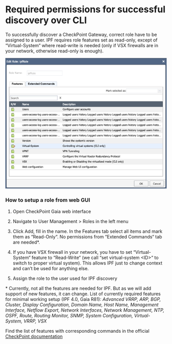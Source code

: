 # Required permissions for successful discovery over CLI

To successfully discover a CheckPoint Gateway, correct role have to be
assigned to a user. IPF requires role features set as read-only, except
of “Virtual-System“ where read-write is needed (only if VSX firewalls
are in your network, otherwise read-only is enough).

![](checkpoint_role.png)

### How to setup a role from web GUI

1.  Open CheckPoint Gaia web interface

2.  Navigate to User Management > Roles in the left menu

3.  Click Add, fill in the name. In the Features tab select all items
    and mark them as “Read-Only“. No permissions from “Extended
    Commands“ tab are needed\*.

4.  If you have VSX firewall in your network, you have to set
    “Virtual-System“ feature to “Read-Write“ (we call “set
    virtual-system \<ID>“ to switch to proper virtual system). This
    allows IPF just to change context and can’t be used for anything
    else.

5.  Assign the role to the user used for IPF discovery

\* Currently, not all the features are needed for IPF. But as we will
add support of new features, it can change. List of currently required
features for minimal working setup (IPF 4.0, Gaia R81): *Advanced VRRP,
ARP, BGP, Cluster, Display Configuration, Domain Name, Host Name,
Management Interface, Netflow Export, Network Interfaces, Network
Management, NTP, OSPF, Route, Routing Monitor, SNMP, System
Configuration, Virtual-System, VRRP, VSX*

Find the list of features with corresponding commands in the official [CheckPoint documentation](https://sc1.checkpoint.com/documents/R81/WebAdminGuides/EN/CP_R81_Gaia_AdminGuide/Topics-GAG/Roles-Available-Features.htm?tocpath=User%20Management%7CRoles%7C_____3)
